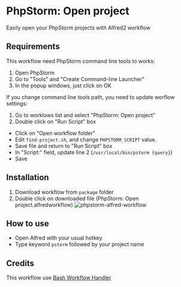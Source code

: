 PhpStorm: Open project
========================

Easily open your PhpStorm projects with Alfred2 workflow

## Requirements
This workflow need PhpStorm command line tools to works:

1. Open PhpStorm
2. Go to "Tools" and "Create Command-line Launcher"
3. In the popup windows, just click on OK

If you change command line tools path, you need to update worflow settings:

1. Go to worklows list and select "PhpStorm: Open project"
2. Double click on "Run Script" box
  * Click on "Open workflow folder"
  * Edit `find-project.sh`, and change `PHPSTORM_SCRIPT` value.
  * Save file and return to "Run Script" box
  * In "Script:" field, update line 2 (`/usr/local/bin/pstorm {query}`)
  * Save

## Installation
1. Download workflow from `package` folder
2. Double click on downloaded file (PhpStorm: Open project.alfredworkflow)
![phpstorm-alfred-workflow](https://lh3.googleusercontent.com/IkTz0dD5G7s0omIkKHTr-lV9cNDTbyHi3PmiHEjmRDA=w568-h207-p-no)


## How to use
* Open Alfred with your usual hotkey
* Type keyword `pstorm` followed by your project name


## Credits
This workflow use [Bash Workflow Handler](https://github.com/markokaestner/bash-workflow-handler)
